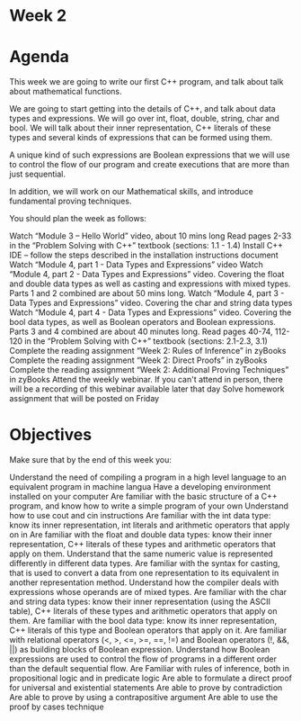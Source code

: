 # Week 2
# Agenda
This week we are going to write our first C++ program, and talk about talk about mathematical functions.

We are going to start getting into the details of C++, and talk about data types and expressions. We will go over int, float, double, string, char and bool. We will talk about their inner representation, C++ literals of these types and several kinds of expressions that can be formed using them.

A unique kind of such expressions are Boolean expressions that we will use to control the flow of our program and create executions that are more than just sequential.

In addition, we will work on our Mathematical skills, and introduce fundamental proving techniques.

You should plan the week as follows:

Watch “Module 3 – Hello World” video, about 10 mins long
Read pages 2-33 in the “Problem Solving with C++” textbook (sections: 1.1 - 1.4)
Install C++ IDE – follow the steps described in the installation instructions document
Watch “Module 4, part 1 - Data Types and Expressions” video
Watch “Module 4, part 2 - Data Types and Expressions” video. Covering the float and double data types as well as casting and expressions with mixed types. Parts 1 and 2 combined are about 50 mins long.
Watch “Module 4, part 3 - Data Types and Expressions” video. Covering the char and string data types
Watch “Module 4, part 4 - Data Types and Expressions” video. Covering the bool data types, as well as Boolean operators and Boolean expressions. Parts 3 and 4 combined are about 40 minutes long.
Read pages 40-74, 112-120 in the “Problem Solving with C++” textbook (sections: 2.1-2.3, 3.1)
Complete the reading assignment “Week 2: Rules of Inference” in zyBooks
Complete the reading assignment “Week 2: Direct Proofs” in zyBooks
Complete the reading assignment “Week 2: Additional Proving Techniques” in zyBooks
Attend the weekly webinar. If you can't attend in person, there will be a recording of this webinar available later that day
Solve homework assignment that will be posted on Friday

# Objectives
Make sure that by the end of this week you:

Understand the need of compiling a program in a high level language to an equivalent program in machine langua
Have a developing environment installed on your computer
Are familiar with the basic structure of a C++ program, and know how to write a simple program of your own
Understand how to use cout and cin instructions
Are familiar with the int data type: know its inner representation, int literals and arithmetic operators that apply on in
Are familiar with the float and double data types: know their inner representation, C++ literals of these types and arithmetic operators that apply on them.
Understand that the same numeric value is represented differently in different data types.
Are familiar with the syntax for casting, that is used to convert a data from one representation to its equivalent in another representation method.
Understand how the compiler deals with expressions whose operands are of mixed types.
Are familiar with the char and string data types: know their inner representation (using the ASCII table), C++ literals of these types and arithmetic operators that apply on them.
Are familiar with the bool data type: know its inner representation, C++ literals of this type and Boolean operators that apply on it.
Are familiar with relational operators (<, >, <=, >=, ==, !=) and Boolean operators (!, &&, ||) as building blocks of Boolean expression.
Understand how Boolean expressions are used to control the flow of programs in a different order than the default sequential flow.
Are Familiar with rules of inference, both in propositional logic and in predicate logic
Are able to formulate a direct proof for universal and existential statements
Are able to prove by contradiction
Are able to prove by using a contrapositive argument
Are able to use the proof by cases technique
